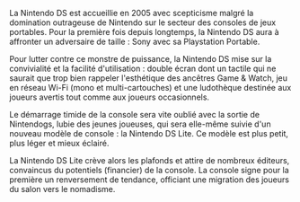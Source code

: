 La Nintendo DS est accueillie en 2005 avec scepticisme malgré la domination outrageuse de Nintendo sur le secteur des consoles de jeux portables. Pour la première fois depuis longtemps, la Nintendo DS aura à affronter un adversaire de taille : Sony avec sa Playstation Portable.

Pour lutter contre ce monstre de puissance, la Nintendo DS mise sur la convivialité et la facilité d'utilisation : double écran dont un tactile qui ne saurait que trop bien rappeler l'esthétique des ancêtres Game & Watch, jeu en réseau Wi-Fi (mono et multi-cartouches) et une ludothèque destinée aux joueurs avertis tout comme aux joueurs occasionnels.

Le démarrage timide de la console sera vite oublié avec la sortie de Nintendogs, lubie des jeunes joueuses, qui sera elle-même suivie d'un nouveau modèle de console : la Nintendo DS Lite. Ce modèle est plus petit, plus léger et mieux éclairé.

La Nintendo DS Lite crève alors les plafonds et attire de nombreux éditeurs, convaincus du potentiels (financier) de la console. La console signe pour la première un renversement de tendance, officiant une migration des joueurs du salon vers le nomadisme.